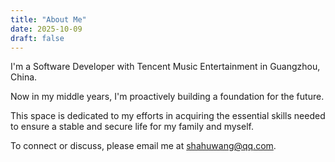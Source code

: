 ```yaml
---
title: "About Me"
date: 2025-10-09
draft: false
---
```


I'm a Software Developer with Tencent Music Entertainment in Guangzhou, China. 

Now in my middle years, I'm proactively building a foundation for the future. 

This space is dedicated to my efforts in acquiring the essential skills needed to ensure a stable and secure life for my family and myself.

To connect or discuss, please email me at shahuwang@qq.com.